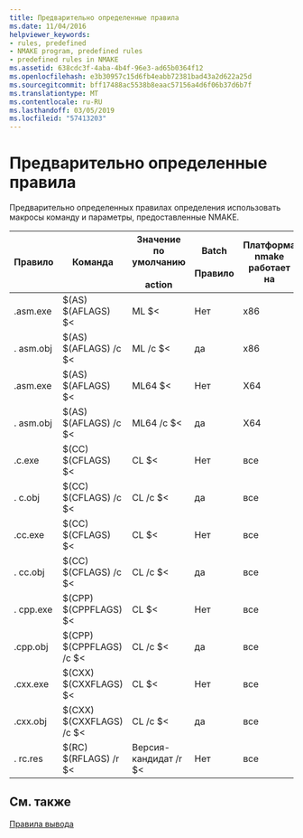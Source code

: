 ```yaml
---
title: Предварительно определенные правила
ms.date: 11/04/2016
helpviewer_keywords:
- rules, predefined
- NMAKE program, predefined rules
- predefined rules in NMAKE
ms.assetid: 638cdc3f-4aba-4b4f-96e3-ad65b0364f12
ms.openlocfilehash: e3b30957c15d6fb4eabb72381bad43a2d622a25d
ms.sourcegitcommit: bff17488ac5538b8eaac57156a4d6f06b37d6b7f
ms.translationtype: MT
ms.contentlocale: ru-RU
ms.lasthandoff: 03/05/2019
ms.locfileid: "57413203"
---
```

# <a name="predefined-rules"></a>Предварительно определенные правила

Предварительно определенных правилах определения использовать макросы команду и параметры, предоставленные NMAKE.

|Правило|Команда|Значение по умолчанию<br /><br /> action|Batch<br /><br /> Правило|Платформа nmake работает на|
|----------|-------------|------------------------|--------------------|----------------------------|
|.asm.exe|$(AS) $(AFLAGS) $&LT;|ML $<|Нет|x86|
|. asm.obj|$(AS) $(AFLAGS) /c $<|ML /c $<|да|x86|
|.asm.exe|$(AS) $(AFLAGS) $&LT;|ML64 $<|Нет|X64|
|. asm.obj|$(AS) $(AFLAGS) /c $<|ML64 /c $<|да|X64|
|.c.exe|$(CC) $(CFLAGS) $&LT;|CL $<|Нет|все|
|. c.obj|$(CC) $(CFLAGS) /c $<|CL /c $<|да|все|
|.cc.exe|$(CC) $(CFLAGS) $&LT;|CL $<|Нет|все|
|. cc.obj|$(CC) $(CFLAGS) /c $<|CL /c $<|да|все|
|. cpp.exe|$(CPP) $(CPPFLAGS) $&LT;|CL $<|Нет|все|
|.cpp.obj|$(CPP) $(CPPFLAGS) /c $<|CL /c $<|да|все|
|.cxx.exe|$(CXX) $(CXXFLAGS) $&LT;|CL $<|Нет|все|
|.cxx.obj|$(CXX) $(CXXFLAGS) /c $<|CL /c $<|да|все|
|. rc.res|$(RC) $(RFLAGS) /r $<|Версия-кандидат /r $<|Нет|все|

## <a name="see-also"></a>См. также

[Правила вывода](../build/inference-rules.md)
